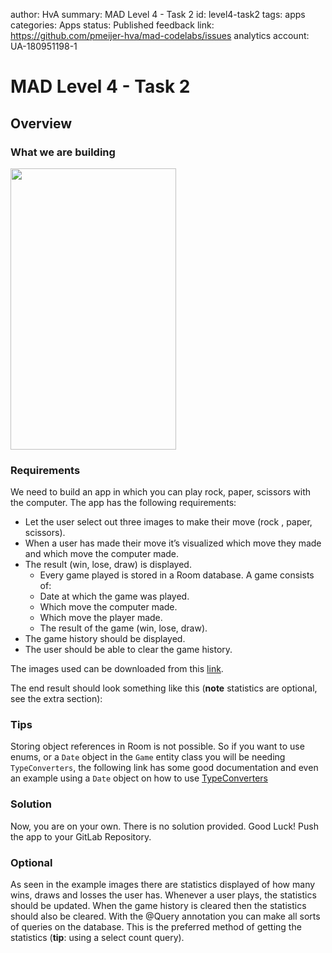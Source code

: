 author: HvA
summary: MAD Level 4 - Task 2
id: level4-task2
tags: apps
categories: Apps
status: Published
feedback link: https://github.com/pmeijer-hva/mad-codelabs/issues
analytics account: UA-180951198-1

# MAD Level 4 - Task 2

## Overview

### What we are building

<img src="assets/level4task2.gif" width="265" height="450"/>

### Requirements

We need to build an app in which you can play rock, paper, scissors with the computer. 
The app has the following requirements:

- Let the user select out three images to make their move (rock , paper, scissors).
- When a user has made their move it’s visualized which move they made and which move the computer made.
- The result (win, lose, draw) is displayed.
    - Every game played is stored in a Room database. A game consists of:
    - Date at which the game was played.
    - Which move the computer made.
    - Which move the player made.
    - The result of the game (win, lose, draw).
- The game history should be displayed.
- The user should be able to clear the game history.

The images used can be downloaded from this [link](https://docs.google.com/uc?export=download&id=1tQ1l5_LyIVqytaVXUc874FIMMjeEKxxR).

The end result should look something like this (**note** statistics are optional, see the extra section):

### Tips

Storing object references in Room is not possible. So if you want to use enums, or a `Date` object in the `Game` entity class 
you will be needing `TypeConverters`, the following link has some good documentation and even an example using a 
`Date` object on how to use [TypeConverters](https://developer.android.com/training/data-storage/room/referencing-data) 

### Solution

Now, you are on your own. There is no solution provided. Good Luck!
Push the app to your GitLab Repository.

### Optional

As seen in the example images there are statistics displayed of how many wins, draws and losses the user has. 
Whenever a user plays, the statistics should be updated. 
When the game history is cleared then the statistics should also be cleared. 
With the @Query annotation you can make all sorts of queries on the database. 
This is the preferred method of getting the statistics (**tip**: using a select count query).



